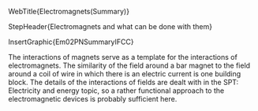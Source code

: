 WebTitle{Electromagnets(Summary)}

StepHeader{Electromagnets and what can be done with them}

InsertGraphic{Em02PNSummaryIFCC}

The interactions of magnets serve as a template for the interactions of electromagnets. The similarity of the field around a bar magnet to the field around a coil of wire in which there is an electric current is one building block. The details of the interactions of fields are dealt with in the SPT: Electricity and energy topic, so a rather functional approach to the electromagnetic devices is probably sufficient here.

